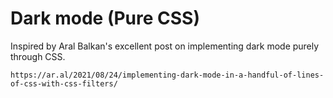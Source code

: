 # Dark mode (Pure CSS)
Inspired by Aral Balkan's excellent post on implementing dark mode purely through CSS. 

```https://ar.al/2021/08/24/implementing-dark-mode-in-a-handful-of-lines-of-css-with-css-filters/```
